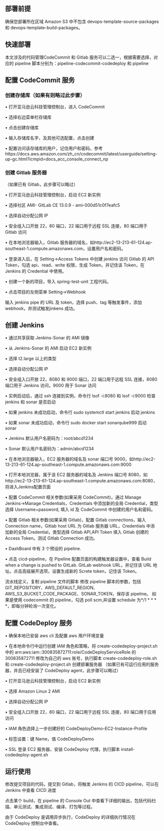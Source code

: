 ## 部署前提

确保您部署所在区域 Amazon S3 中不包含 devops-template-source-packages 和 devops-template-build-packages。


## 快速部署

本文涉及的代码管理CodeCommit 和 Gitlab 服务可以二选一，根据需要选择，对应的 pipeline 脚本分别为：pipeline-codecommit-codedeploy 和 pipeline

## 配置 CodeCommit 服务

### 创建存储库（如果有则略过此步骤）

• 打开亚马逊云科技管理控制台，进入 CodeCommit

• 选择右边菜单栏存储库

• 点击创建存储库

• 输入存储库名字，及其他可选配置，点击创建

• 配置访问该存储库的用户，记住用户和密码，参考https://docs.aws.amazon.com/zh_cn/codecommit/latest/userguide/setting-up-gc.html?icmpid=docs_acc_console_connect_np

### 创建 Gitlab 服务器
（如果已有 Gitlab，此步骤可以略过）

• 打开亚马逊云科技管理控制台，启动 EC2 新实例

• 选择社区 AMI- GitLab CE 13.0.9 - ami-000d51c0f7eafc5

• 选择自动分配公网 IP

• 安全组入口开放 22，80 端口，22 端口用于远程 SSL 连接，80 端口用于 Gitlab 访问

• 在本地浏览器输入，Gitlab 服务器的域名，如http://ec2-13-213-61-124.ap-southeast-1.compute.amazonaws.com，设置用户名和密码。

• 登录进入后，在 Setting->Access Tokens 中创建 jenkins 访问 Gitlab 的 API Token，勾选 api、read、write 权限，生成 Token，并记住该 Token，在 Jenkins 的 Credential 中使用。

• 创建一个新的项目，导入 spring-test-unit 工程代码。

• 点击项目的左侧菜单 Setting->Webhook

输入 jenkins pipe 的 URL 及 token，选择 push、tag 等触发事件，添加 webhook，并测试触发jinkens 成功。

## 创建 Jenkins

• 通过共享获取 Jenkins-Sonar 的 AMI 镜像

• 从 Jenkins-Sonar 的 AMI 启动 EC2 新实例

• 选择 t2.large 以上的类型

• 选择自动分配公网 IP

• 安全组入口开放 22，8080 和 9000 端口，22 端口用于远程 SSL 连接，8080 端口用于 Jenkins 访问，9000 用于 Sonar 访问

• 实例启动后，通过 ssh 连接到实例，命令行 lsof -i:8080 和 lsof -i:9000 检查 jenkins 和 sonar 是否启动

• 如果 jenkins 未成功启动，命令行 sudo systemctl start jenkins 启动 jenkins

• 如果 sonar 未成功启动，命令行 sudo docker start sonarqube999 启动 sonar

• Jenkins 默认用户名密码为：root/abcd1234

• Sonar 默认用户名密码为：admin/abcd1234

• 在本地浏览器输入，EC2 服务器的域名及 sonar 端口号 9000，如http://ec2-13-213-61-124.ap-southeast-1.compute.amazonaws.com:9000

• 打开本地浏览器，属于该 EC2 服务器的域名及 Jenkins 端口号 8080，如http://ec2-13-213-61-124.ap-southeast-1.compute.amazonaws.com:8080，将进入Jenkins配置页面

• 配置 CodeCommit 相关参数(如果采用 CodeCommit)，通过 Manage Jenkins->Manage Credentials，Credentials 中添加新的全局 Credential，类型选择 Username+password, 填入 id 及 CodeCommit 中创建的用户名和密码。

• 配置 Gitlab 相关参数(如果采用 Gitlab)，配置 Gitlab connections，输入 Connection name，Gitlab host URL 为 Gitlab 服务器 URL，Credentials 中添加新的全局 Credential，类型选择 Gitlab API,API Token 填入 Gitlab 创建的 Access Token。测试 Gitlab Connection 成功。

• DashBoard 中有 3 个预设的 pipeline.

• 点击 cicd-pipeline，在 Pipeline 配置页面的构建触发器设置中，查看 Build when a change is pushed to GitLab. GitLab webhook URL，并记住该 URL 地址。点击高级展开选项，设置生成新的 Screte token，记住该 Token。

流水线定义，复制 pipeline 文件的脚本
修改 pipeline 脚本的参数，包括 GIT_REPOSITORY、AWS_DEFAULT_REGION、AWS_S3_BUCKET_CODE_PACKAGE、SONAR_TOKEN，保存该 pipeline。
如果是使用 codecommit 的 pipeline，勾选 poll scm,并设置 schedule 为*/1 * \* \* \*，即每分钟轮询一次变化。

## 配置 CodeDeploy 服务

• 确保本地已安装 aws cli 及配置 aws 用户环境变量

• 在本地命令行中运行创建 IAM 角色和策略，将 create-codedeploy-project.sh 中的 arn:aws:iam::300835872711:role/CodeDeployServiceRole 的 300835872711 修改为自己的 aws 账号，执行脚本 create-codedeploy-role.sh 和 create-codedeploy-project.sh
创建部署服务器
（如果已有可运行应用的服务器，并且已经安装了 CodeDeploy agent，此步骤可以略过）

• 打开亚马逊云科技管理控制台，启动 EC2 新实例

• 选择 Amazon Linux 2 AMI

• 选择自动分配公网 IP

• 安全组入口开放 22，80 端口，22 端口用于远程 SSL 连接，80 端口用于应用访问

• IAM 角色选择上一步创建好的 CodeDeployDemo-EC2-Instance-Profile

• 标签设置：键 Name，值 CodeDeployDemo

• SSL 登录 EC2 服务器，安装 CodeDeploy 代理，执行脚本 install-codedeploy-agent.sh

## 运行使用

修改提交项目的代码，提交到 Gitlab，将触发 Jenkins 的 CICD pipeline，可以在 Jenkins 中查看 CICD 进度

点击某个 build，在 pipeline 的 Console Out 中查看下详细的输出，包括代码扫描、单元测试、集成测试、编译、打包等过程。


由于 CodeDeploy 是调用异步执行，CodeDeploy 的详细执行情况在 CodeDeploy 控制台中查看。

